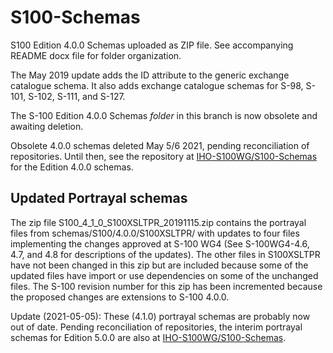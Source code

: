 # S100-Schemas
S100 Edition 4.0.0 Schemas uploaded as ZIP file.  See accompanying README docx file for folder organization.

The May 2019 update adds the ID attribute to the generic exchange catalogue schema. It also adds exchange catalogue schemas for S-98, S-101, S-102, S-111, and S-127.

The S-100 Edition 4.0.0 Schemas <em>folder</em> in this branch is now obsolete and awaiting deletion.

Obsolete 4.0.0 schemas deleted May 5/6 2021, pending reconciliation of repositories. Until then, see the repository at [IHO-S100WG/S100-Schemas](https://github.com/IHO-S100WG/S100-Schemas) for the Edition 4.0.0 schemas.

## Updated Portrayal schemas
The zip file S100_4_1_0_S100XSLTPR_20191115.zip contains the portrayal files from schemas/S100/4.0.0/S100XSLTPR/ with updates to four files implementing the changes approved at S-100 WG4 (See S-100WG4-4.6, 4.7, and 4.8 for descriptions of the updates). The other files in S100XSLTPR have not been changed in this zip but are included because some of the updated files have import or use dependencies on some of the unchanged files. The S-100 revision number for this zip has been incremented because the proposed changes are extensions to S-100 4.0.0.

Update (2021-05-05): These (4.1.0) portrayal schemas are probably now out of date. Pending reconciliation of repositories, the interim portrayal schemas for Edition 5.0.0 are also at [IHO-S100WG/S100-Schemas](https://github.com/IHO-S100WG/S100-Schemas).

